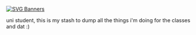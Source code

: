 [![SVG Banners](https://svg-banners.vercel.app/api?type=rainbow&text1=simon%20🤠&width=800&height=400)](https://github.com/Akshay090/svg-banners)

uni student, this is my stash to dump all the things i'm doing for the classes and dat :)

<!---
luffy126/luffy126 is a ✨ special ✨ repository because its `README.md` (this file) appears on your GitHub profile.
You can click the Preview link to take a look at your changes.
--->
